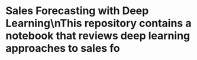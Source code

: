 # Sales Forecasting with Deep Learning\nThis repository contains a notebook that reviews deep learning approaches to sales fo